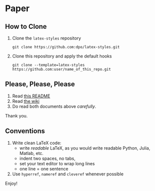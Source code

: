 # Paper

## How to Clone

1. Clone the `latex-styles` repository
    ```
    git clone https://github.com:dpo/latex-styles.git
    ```
2. Clone this repository and apply the default hooks
    ```
    git clone --template=latex-styles https://github.com:user/name_of_this_repo.git
    ```

## Please, Please, Please

1. Read [this README](https://github.com/dpo/latex-styles#readme)
2. Read [the wiki](https://github.com/dpo/latex-styles/wiki)
3. Do read both documents above *carefully*.

Thank you.

## Conventions

1. Write clean LaTeX code:
    * write *readable* LaTeX, as you would write readable Python, Julia, Matlab, etc.
    * indent two spaces, no tabs,
    * set your text editor to wrap long lines
    * one line = one sentence
2. Use `hyperref`, `nameref` and `cleveref` whenever possible

Enjoy!

